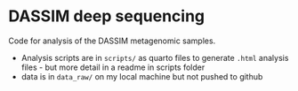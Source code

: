 # DASSIM deep sequencing

Code for analysis of the DASSIM metagenomic samples.

- Analysis scripts are in `scripts/` as quarto files to generate `.html`
analysis files - but more detail in a readme in scripts folder
- data is in `data_raw/` on my local machine but not pushed to github

